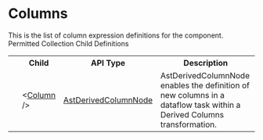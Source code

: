 # Columns

<div class="LanguageSummary"><div class ="SummaryItem">This is the list of column expression definitions for the component.</div></div><div class="SchemaBindingGroup"><div class="SchemaBindingGroupHeader">Permitted Collection Child Definitions</div><table id="SchemaBindingList" class="SchemaBindingList"><tbody><tr><th class="SchemaBindingIconColumnHeader">&nbsp;</th><th class="SchemaBindingNameColumnHeader">Child</th><th class="SchemaBindingTypeColumnHeader">API Type</th><th class="SchemaBindingSummaryColumnHeader">Description</th></tr><tr class="cd0"><td class="SchemaBindingIcon"><div class="NotRequired" /></td><td class="SchemaBindingName"><span class="punc">&lt;</span><a href=../api-reference/Varigence.Languages.Biml.Transformation.AstDerivedColumnNode.html">Column</a><span class="punc"> /&gt;</span></td><td class="SchemaBindingType"><a href="Varigence.Languages.Biml.Transformation.AstDerivedColumnNode.html">AstDerivedColumnNode</a></td><td class="SchemaBindingSummary">AstDerivedColumnNode enables the definition of new columns in a dataflow task within a Derived Columns transformation.</td></tr></tbody></table></div>